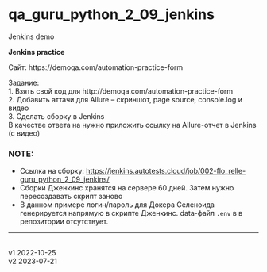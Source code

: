 # qa_guru_python_2_09_jenkins
Jenkins demo

<b>Jenkins practice</b>
<p>Сайт: https://demoqa.com/automation-practice-form </p>
<p>Задание: 
<br>1. Взять свой код для http://demoqa.com/automation-practice-form
<br>2. Добавить аттачи для Allure – скриншот, page source, console.log и видео
<br>3. Cделать сборку в Jenkins
<br>В качестве ответа на нужно приложить ссылку на Allure-отчет в Jenkins (с видео)

### NOTE: 
* Ссылка на сборку:
  https://jenkins.autotests.cloud/job/002-flo_relle-guru_python_2_09_jenkins/
* Сборки Дженкинс хранятся на сервере 60 дней. Затем нужно пересоздавать скрипт заново
* В данном примере логин/пароль для Докера Селеноида генерируется напрямую в скрипте Дженкинс. data-файл `.env` в в репозитории отсутствует. 
  
-----------------
<br>v1 2022-10-25
<br>v2 2023-07-21
